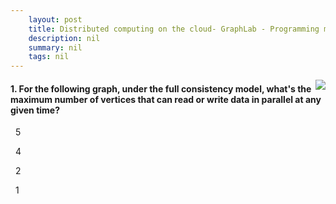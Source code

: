 ```yaml
---
    layout: post
    title: Distributed computing on the cloud- GraphLab - Programming model
    description: nil
    summary: nil
    tags: nil
---
```



 <a target="_blank" href="https://docs.microsoft.com/en-us/learn/modules/cmu-analytics-engines-graphlab/3-program-model/"><i class="fas fa-external-link-alt"></i> </a>
 <img align="right" src="https://docs.microsoft.com/en-us/learn/achievements/cmu-cloud-developer/distributed-programming-graphlab.svg">
####  1. For the following graph, under the full consistency model, what's the maximum number of vertices that can read or write data in parallel at any given time?  


<i class='far fa-square'></i> &nbsp;&nbsp;5

<i class='far fa-square'></i> &nbsp;&nbsp;4

<i class='fas fa-check-square' style='color: Dodgerblue;'></i> &nbsp;&nbsp;2

<i class='far fa-square'></i> &nbsp;&nbsp;1
<br />
<br />
<br />
